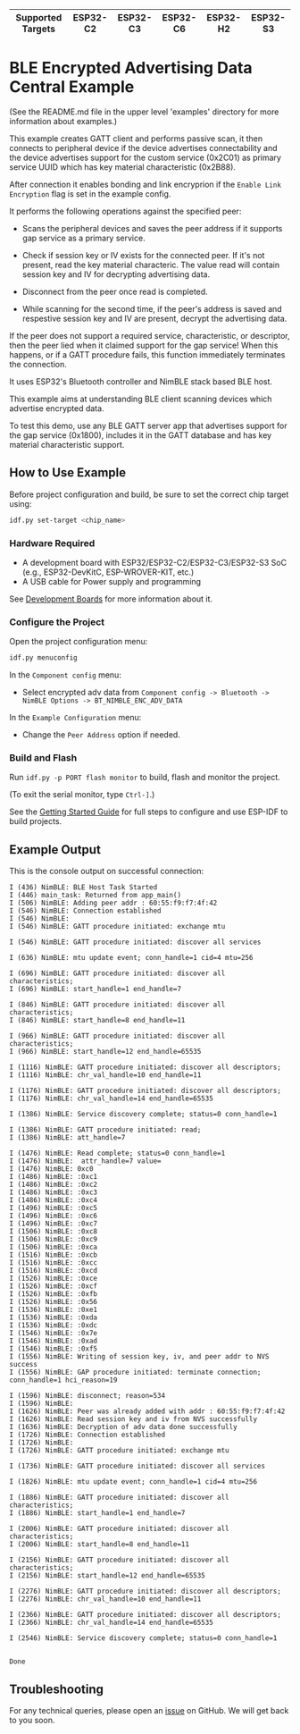 | Supported Targets | ESP32-C2 | ESP32-C3 | ESP32-C6 | ESP32-H2 | ESP32-S3 |
| ----------------- | -------- | -------- | -------- | -------- | -------- |

# BLE Encrypted Advertising Data Central Example

(See the README.md file in the upper level 'examples' directory for more information about examples.)

This example creates GATT client and performs passive scan, it then connects to peripheral device if the device advertises connectability and the device advertises support for the custom service (0x2C01) as primary service UUID which has key material characteristic (0x2B88).

After connection it enables bonding and link encryprion if the `Enable Link Encryption` flag is set in the example config.

It performs the following operations against the specified peer:

* Scans the peripheral devices and saves the peer address if it supports gap service as a primary service.

* Check if session key or IV exists for the connected peer. If it's not present, read the key material characteric. The value read will contain session key and IV for decrypting advertising data.

* Disconnect from the peer once read is completed.

* While scanning for the second time, if the peer's address is saved and respestive session key and IV are present, decrypt the advertising data.

If the peer does not support a required service, characteristic, or descriptor, then the peer lied when it claimed support for the gap service! When this happens, or if a GATT procedure fails, this function immediately terminates the connection.

It uses ESP32's Bluetooth controller and NimBLE stack based BLE host.

This example aims at understanding BLE client scanning devices which advertise encrypted data.

To test this demo, use any BLE GATT server app that advertises support for the gap service (0x1800), includes it in the GATT database and has key material characteristic support.


## How to Use Example

Before project configuration and build, be sure to set the correct chip target using:

```bash
idf.py set-target <chip_name>
```

### Hardware Required

* A development board with ESP32/ESP32-C2/ESP32-C3/ESP32-S3 SoC (e.g., ESP32-DevKitC, ESP-WROVER-KIT, etc.)
* A USB cable for Power supply and programming

See [Development Boards](https://www.espressif.com/en/products/devkits) for more information about it.

### Configure the Project

Open the project configuration menu:

```bash
idf.py menuconfig
```
In the `Component config` menu:

* Select encrypted adv data from `Component config -> Bluetooth -> NimBLE Options -> BT_NIMBLE_ENC_ADV_DATA`

In the `Example Configuration` menu:

* Change the `Peer Address` option if needed.

### Build and Flash

Run `idf.py -p PORT flash monitor` to build, flash and monitor the project.

(To exit the serial monitor, type ``Ctrl-]``.)

See the [Getting Started Guide](https://idf.espressif.com/) for full steps to configure and use ESP-IDF to build projects.

## Example Output

This is the console output on successful connection:

```
I (436) NimBLE: BLE Host Task Started
I (446) main_task: Returned from app_main()
I (506) NimBLE: Adding peer addr : 60:55:f9:f7:4f:42
I (546) NimBLE: Connection established
I (546) NimBLE:
I (546) NimBLE: GATT procedure initiated: exchange mtu

I (546) NimBLE: GATT procedure initiated: discover all services

I (636) NimBLE: mtu update event; conn_handle=1 cid=4 mtu=256

I (696) NimBLE: GATT procedure initiated: discover all characteristics;
I (696) NimBLE: start_handle=1 end_handle=7

I (846) NimBLE: GATT procedure initiated: discover all characteristics;
I (846) NimBLE: start_handle=8 end_handle=11

I (966) NimBLE: GATT procedure initiated: discover all characteristics;
I (966) NimBLE: start_handle=12 end_handle=65535

I (1116) NimBLE: GATT procedure initiated: discover all descriptors;
I (1116) NimBLE: chr_val_handle=10 end_handle=11

I (1176) NimBLE: GATT procedure initiated: discover all descriptors;
I (1176) NimBLE: chr_val_handle=14 end_handle=65535

I (1386) NimBLE: Service discovery complete; status=0 conn_handle=1

I (1386) NimBLE: GATT procedure initiated: read;
I (1386) NimBLE: att_handle=7

I (1476) NimBLE: Read complete; status=0 conn_handle=1
I (1476) NimBLE:  attr_handle=7 value=
I (1476) NimBLE: 0xc0
I (1486) NimBLE: :0xc1
I (1486) NimBLE: :0xc2
I (1486) NimBLE: :0xc3
I (1486) NimBLE: :0xc4
I (1496) NimBLE: :0xc5
I (1496) NimBLE: :0xc6
I (1496) NimBLE: :0xc7
I (1506) NimBLE: :0xc8
I (1506) NimBLE: :0xc9
I (1506) NimBLE: :0xca
I (1516) NimBLE: :0xcb
I (1516) NimBLE: :0xcc
I (1516) NimBLE: :0xcd
I (1526) NimBLE: :0xce
I (1526) NimBLE: :0xcf
I (1526) NimBLE: :0xfb
I (1526) NimBLE: :0x56
I (1536) NimBLE: :0xe1
I (1536) NimBLE: :0xda
I (1536) NimBLE: :0xdc
I (1546) NimBLE: :0x7e
I (1546) NimBLE: :0xad
I (1546) NimBLE: :0xf5
I (1556) NimBLE: Writing of session key, iv, and peer addr to NVS success
I (1556) NimBLE: GAP procedure initiated: terminate connection; conn_handle=1 hci_reason=19

I (1596) NimBLE: disconnect; reason=534
I (1596) NimBLE:
I (1626) NimBLE: Peer was already added with addr : 60:55:f9:f7:4f:42
I (1626) NimBLE: Read session key and iv from NVS successfully
I (1636) NimBLE: Decryption of adv data done successfully
I (1726) NimBLE: Connection established
I (1726) NimBLE:
I (1726) NimBLE: GATT procedure initiated: exchange mtu

I (1736) NimBLE: GATT procedure initiated: discover all services

I (1826) NimBLE: mtu update event; conn_handle=1 cid=4 mtu=256

I (1886) NimBLE: GATT procedure initiated: discover all characteristics;
I (1886) NimBLE: start_handle=1 end_handle=7

I (2006) NimBLE: GATT procedure initiated: discover all characteristics;
I (2006) NimBLE: start_handle=8 end_handle=11

I (2156) NimBLE: GATT procedure initiated: discover all characteristics;
I (2156) NimBLE: start_handle=12 end_handle=65535

I (2276) NimBLE: GATT procedure initiated: discover all descriptors;
I (2276) NimBLE: chr_val_handle=10 end_handle=11

I (2366) NimBLE: GATT procedure initiated: discover all descriptors;
I (2366) NimBLE: chr_val_handle=14 end_handle=65535

I (2546) NimBLE: Service discovery complete; status=0 conn_handle=1


Done

```

## Troubleshooting

For any technical queries, please open an [issue](https://github.com/espressif/esp-idf/issues) on GitHub. We will get back to you soon.
